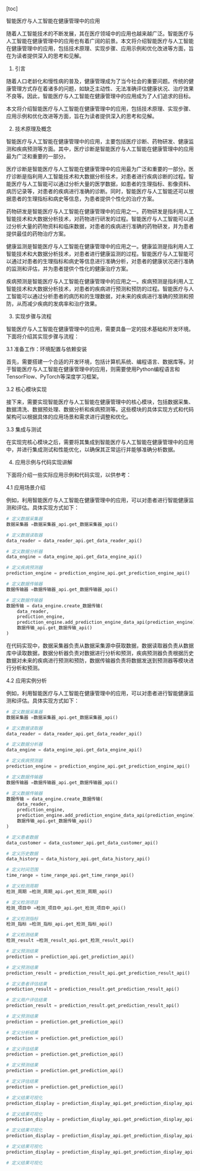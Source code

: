 
[toc]                    
                
                
智能医疗与人工智能在健康管理中的应用

随着人工智能技术的不断发展，其在医疗领域中的应用也越来越广泛。智能医疗与人工智能在健康管理中的应用也有着广阔的前景。本文将介绍智能医疗与人工智能在健康管理中的应用，包括技术原理、实现步骤、应用示例和优化改进等方面，旨在为读者提供深入的思考和见解。

1. 引言

随着人口老龄化和慢性病的普及，健康管理成为了当今社会的重要问题。传统的健康管理方式存在着诸多的问题，如缺乏主动性、无法准确评估健康状况、治疗效果不良等。因此，智能医疗与人工智能在健康管理中的应用成为了人们追求的目标。

本文将介绍智能医疗与人工智能在健康管理中的应用，包括技术原理、实现步骤、应用示例和优化改进等方面，旨在为读者提供深入的思考和见解。

2. 技术原理及概念

智能医疗与人工智能在健康管理中的应用，主要包括医疗诊断、药物研发、健康监测和疾病预测等方面。其中，医疗诊断是智能医疗与人工智能在健康管理中的应用最为广泛和重要的一部分。

医疗诊断是智能医疗与人工智能在健康管理中的应用最为广泛和重要的一部分。医疗诊断是指利用人工智能技术和大数据分析技术，对患者进行疾病诊断的过程。智能医疗与人工智能可以通过分析大量的医学数据，如患者的生理指标、影像资料、病历记录等，对患者的疾病进行准确的诊断。同时，智能医疗与人工智能还可以根据患者的生理指标和病史等信息，为患者提供个性化的治疗方案。

药物研发是智能医疗与人工智能在健康管理中的应用之一。药物研发是指利用人工智能技术和大数据分析技术，对药物进行研发的过程。智能医疗与人工智能可以通过分析大量的药物资料和临床数据，对患者的疾病进行准确的药物研发，并为患者提供最佳的药物治疗方案。

健康监测是智能医疗与人工智能在健康管理中的应用之一。健康监测是指利用人工智能技术和大数据分析技术，对患者进行健康监测的过程。智能医疗与人工智能可以通过对患者的生理指标和病史等信息进行准确分析，对患者的健康状况进行准确的监测和评估，并为患者提供个性化的健康治疗方案。

疾病预测是智能医疗与人工智能在健康管理中的应用之一。疾病预测是指利用人工智能技术和大数据分析技术，对患者的疾病进行预测和预防的过程。智能医疗与人工智能可以通过分析患者的病历和的生理数据，对未来的疾病进行准确的预测和预防，从而减少疾病的发病率和治疗效果。

3. 实现步骤与流程

智能医疗与人工智能在健康管理中的应用，需要具备一定的技术基础和开发环境。下面将介绍其实现步骤与流程：

3.1 准备工作：环境配置与依赖安装

首先，需要搭建一个合适的开发环境，包括计算机系统、编程语言、数据库等。对于智能医疗与人工智能在健康管理中的应用，则需要使用Python编程语言和TensorFlow、PyTorch等深度学习框架。

3.2 核心模块实现

接下来，需要实现智能医疗与人工智能在健康管理中的核心模块，包括数据采集、数据清洗、数据预处理、数据分析和疾病预测等。这些模块的具体实现方式和代码架构可以根据具体的应用场景和需求进行调整和优化。

3.3 集成与测试

在实现完核心模块之后，需要将其集成到智能医疗与人工智能在健康管理中的应用中，并进行集成测试和性能优化，以确保其正常运行并能够准确分析数据。

4. 应用示例与代码实现讲解

下面将介绍一些实际应用示例和代码实现，以供参考：

4.1 应用场景介绍

例如，利用智能医疗与人工智能在健康管理中的应用，可以对患者进行智能健康监测和评估。具体实现方式如下：

```python
# 定义数据采集器
数据采集器 =数据采集器_api.get_数据采集器_api()

# 定义数据读取器
data_reader = data_reader_api.get_data_reader_api()

# 定义数据分析器
data_engine = data_engine_api.get_data_engine_api()

# 定义疾病预测器
prediction_engine = prediction_engine_api.get_prediction_engine_api()

# 定义数据传输器
数据传输器 =数据传输器_api.get_数据传输器_api()

# 定义数据传输器
数据传输 = data_engine.create_数据传输(
    data_reader,
    prediction_engine,
    prediction_engine.add_prediction_engine_data_api(prediction_engine),
    数据传输_api.get_数据传输_api()
)
```

在代码实现中，数据采集器负责从数据采集源中获取数据，数据读取器负责从数据库中读取数据，数据分析器负责对数据进行分析和预测，疾病预测器负责根据历史数据对未来的疾病进行预测和预防，数据传输器负责将数据发送到预测器等模块进行分析和预测。

4.2 应用实例分析

例如，利用智能医疗与人工智能在健康管理中的应用，可以对患者进行智能健康监测和评估。具体实现方式如下：

```python
# 定义数据采集器
数据采集器 =数据采集器_api.get_数据采集器_api()

# 定义数据读取器
data_reader = data_reader_api.get_data_reader_api()

# 定义数据分析器
data_engine = data_engine_api.get_data_engine_api()

# 定义疾病预测器
prediction_engine = prediction_engine_api.get_prediction_engine_api()

# 定义数据传输器
数据传输器 =数据传输器_api.get_数据传输器_api()

# 定义数据传输器
数据传输 = data_engine.create_数据传输(
    data_reader,
    prediction_engine,
    prediction_engine.add_prediction_engine_data_api(prediction_engine),
    数据传输_api.get_数据传输_api()
)

# 定义患者数据
data_customer = data_customer_api.get_data_customer_api()

# 定义历史数据
data_history = data_history_api.get_data_history_api()

# 定义时间范围
time_range = time_range_api.get_time_range_api()

# 定义检测周期
检测_周期 =检测_周期_api.get_检测_周期_api()

# 定义检测项目
检测_项目中 =检测_项目中_api.get_检测_项目中_api()

# 定义检测指标
检测_指标 =检测_指标_api.get_检测_指标_api()

# 定义检测结果
检测_result =检测_result_api.get_检测_result_api()

# 定义预测结果
prediction = prediction_api.get_prediction_api()

# 定义预测结果
prediction_result = prediction_result_api.get_prediction_result_api()

# 定义患者评估结果
prediction_result = prediction_result.get_prediction_result_api()

# 定义用户评估结果
prediction_result = prediction_result.get_prediction_result_api()

# 定义预测结果
prediction = prediction.get_prediction_api()

# 定义分析结果
prediction = prediction.get_prediction_api()

# 定义评估结果
prediction = prediction.get_prediction_api()

# 定义预测结果
prediction = prediction.get_prediction_api()

# 定义评估结果
prediction = prediction.get_prediction_api()

# 定义结果可视化
prediction_display = prediction_display_api.get_prediction_display_api()

# 定义结果可视化
prediction_display = prediction_display_api.get_prediction_display_api()

# 定义结果可视化
prediction_display = prediction_display_api.get_prediction_display_api()

# 定义结果可视化
prediction_display = prediction_display_api.get_prediction_display_api()

# 定义结果可视化

